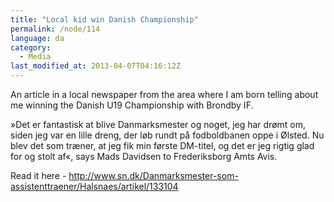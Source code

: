 ```yaml
---
title: "Local kid win Danish Championship"
permalink: /node/114
language: da
category:
  - Media
last_modified_at: 2013-04-07T04:16:12Z
---
```


An article in a local newspaper from the area where I am born telling about me winning the Danish U19 Championship with Brondby IF.

»Det er fantastisk at blive Danmarksmester og noget, jeg har drømt om, siden jeg var en lille dreng, der løb rundt på fodboldbanen oppe i Ølsted. Nu blev det som træner, at jeg fik min første DM-titel, og det er jeg rigtig glad for og stolt af«, says Mads Davidsen to Frederiksborg Amts Avis.

Read it here - <http://www.sn.dk/Danmarksmester-som-assistenttraener/Halsnaes/artikel/133104>
